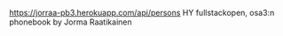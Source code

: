 https://jorraa-pb3.herokuapp.com/api/persons
HY fullstackopen, osa3:n phonebook by Jorma Raatikainen
